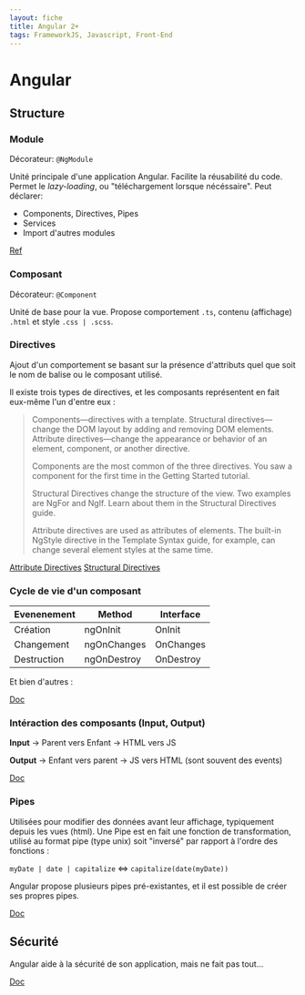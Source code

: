 ```yaml
---
layout: fiche
title: Angular 2+
tags: FrameworkJS, Javascript, Front-End
---
```


# Angular

## Structure

### Module

Décorateur: `@NgModule`

Unité principale d'une application Angular. Facilite la réusabilité du code. Permet le *lazy-loading*, ou "téléchargement lorsque nécéssaire".
Peut déclarer:
- Components, Directives, Pipes
- Services
- Import d'autres modules

[Ref](https://angular.io/guide/architecture-modules)

### Composant

Décorateur: `@Component`

Unité de base pour la vue. Propose comportement `.ts`, contenu (affichage) `.html` et style `.css | .scss`.


### Directives

Ajout d'un comportement se basant sur la présence d'attributs quel que soit le nom de balise ou le composant utilisé.

Il existe trois types de directives, et les composants représentent en fait eux-même l'un d'entre eux : 

> Components—directives with a template.
> Structural directives—change the DOM layout by adding and removing DOM elements.
> Attribute directives—change the appearance or behavior of an element, component, or another directive.
> 
> Components are the most common of the three directives. You saw a component for the first time in the Getting Started tutorial.
>
> Structural Directives change the structure of the view. Two examples are NgFor and NgIf. Learn about them in the Structural Directives guide.
> 
> Attribute directives are used as attributes of elements. The built-in NgStyle directive in the Template Syntax guide, for example, can change several element styles at the same time.

[Attribute Directives](https://angular.io/guide/attribute-directives)
[Structural Directives](https://angular.io/guide/structural-directives)


### Cycle de vie d'un composant

| Evenenement    | Method      | Interface        |
| -------------- | ----------- | ---------------- |
| Création       | ngOnInit    | OnInit           |
| Changement     | ngOnChanges | OnChanges        |
| Destruction    | ngOnDestroy | OnDestroy        |

Et bien d'autres :

[Doc](https://angular.io/guide/lifecycle-hooks)


### Intéraction des composants (Input, Output)

**Input**
-> Parent vers Enfant
-> HTML vers JS

**Output**
-> Enfant vers parent
-> JS vers HTML
(sont souvent des events)

[Doc](https://angular.io/guide/component-interaction)


### Pipes

Utilisées pour modifier des données avant leur affichage, typiquement depuis les vues (html).
Une Pipe est en fait une fonction de transformation, utilisé au format pipe (type unix) soit "inversé" par rapport à l'ordre des fonctions :

`myDate | date | capitalize` <=> `capitalize(date(myDate))`


Angular propose plusieurs pipes pré-existantes, et il est possible de créer ses propres pipes.

[Doc](https://angular.io/guide/pipes)


## Sécurité

Angular aide à la sécurité de son application, mais ne fait pas tout...

[Doc](https://angular.io/guide/security)